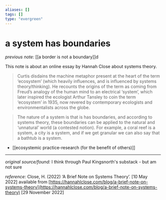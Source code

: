 ```yaml
---
aliases: []
tags: []
type: "evergreen"
---
```


# a system has boundaries

_previous note:_ [[a border is not a boundary]]d

This note is about an online essay by Hannah Close about systems theory.

> Curtis disdains the machine metaphor present at the heart of the term ‘ecosystem’ (which heavily influences, and is influenced by systems theory/thinking). He recounts the origins of the term as coming from Freud’s analogy of the human mind to an electrical ‘system’, which later inspired the ecologist Arthur Tansley to coin the term ‘ecosystem’ in 1935, now revered by contemporary ecologists and environmentalists across the globe.


> The nature of a system is that is has boundaries, and according to systems theory, these boundaries can be applied to the natural and ‘unnatural’ world (a contested notion). For example, a coral reef is a system, a city is a system, and if we get granular we can also say that a bathtub is a system.

- [[ecosystemic practice-research (for the benefit of others)]]
---

_original source/found:_ I think through Paul Kingsnorth's substack - but am not sure

_reference:_ Close, H. (2022) ‘A Brief Note on Systems Theory’. [10 May 2022] available from [https://hannahlclose.com/blog/a-brief-note-on-systems-theory](https://hannahlclose.com/blog/a-brief-note-on-systems-theory) [29 November 2022]



